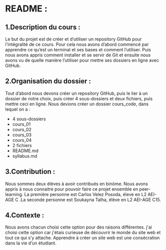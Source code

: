 # README :

## 1.Description du cours :

Le but du projet est de créer et d’utiliser un repository GitHub pour l'intégralité de ce cours. Pour cela nous avons d’abord commencé par apprendre ce qu’est un terminal et ses bases et comment l’utiliser. Puis nous avons appris comment installer et se servir de Git et ensuite nous avons vu de quelle manière l’utiliser pour mettre ses dossiers en ligne avec GitHub.


## 2.Organisation du dossier :

Tout d’abord nous devons créer un repository GitHub, puis le lier à un dossier de notre choix, puis créer 4 sous-dossiers et deux fichiers, puis mettre ceci en ligne. Nous devions créer un dossier  cours_code, dans lequel on a :
* 4 sous-dossiers
*	cours_01
*	cours_02
*	cours_03
*	cours_04
*	2 fichiers
*	README.md
*	syllabus.md



## 3.Contribution :

Nous sommes deux élèves à avoir contribués en binôme. Nous avons appris à nous connaitre pour pouvoir faire ce projet ensemble en peer-learning. La première personne est Carlos Velez Posoda, éleve en L2 AEI-AGE  C     .La seconde personne est Soukayna Talha, élève en L2 AEI-AGE C15.

## 4.Contexte :

Nous avons chacun choisi cette option pour des raisons différentes. j'ai choisi cette option car j'étais curieuse de découvrir le monde du site web et tout ce qui s’y attache. Apprendre à créer un site web est une consécration dans la vie d’un étudiant.

